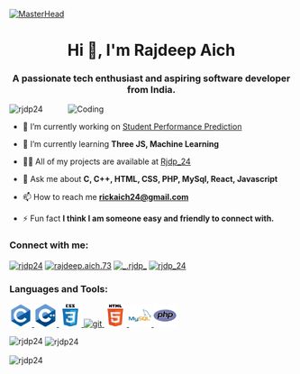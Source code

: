 [![MasterHead](https://cdn-images-1.medium.com/v2/resize:fill:1600:480/gravity:fp:0.5:0.4/1*zy5IG2inEQSqeWyPJ7vo-g.gif)](https://github.com/Rjdp24)
<h1 align="center">Hi 👋, I'm Rajdeep Aich</h1>
<h3 align="center">A passionate tech enthusiast and aspiring software developer from India.</h3>
<img align="right" alt="Coding" width="400" src="https://miro.medium.com/v2/resize:fit:1360/0*7Q3yvSIv_t0ioJ-Z.gif">

<p align="left"> <img src="https://komarev.com/ghpvc/?username=rjdp24&label=Profile%20views&color=0e75b6&style=flat" alt="rjdp24" /> </p>

- 🔭 I’m currently working on [Student Performance Prediction](https://github.com/Rjdp24/Student-performance-prediction)

- 🌱 I’m currently learning **Three JS, Machine Learning**

- 👨‍💻 All of my projects are available at [Rjdp_24](https://github.com/Rjdp24?tab=repositories)

- 💬 Ask me about **C, C++, HTML, CSS, PHP, MySql, React, Javascript**

- 📫 How to reach me **rickaich24@gmail.com**

- ⚡ Fun fact **I think I am someone easy and friendly to connect with.**

<h3 align="left">Connect with me:</h3>
<p align="left">
<a href="https://linkedin.com/in/rjdp24" target="blank"><img align="center" src="https://raw.githubusercontent.com/rahuldkjain/github-profile-readme-generator/master/src/images/icons/Social/linked-in-alt.svg" alt="rjdp24" height="30" width="40" /></a>
<a href="https://fb.com/rajdeep.aich.73" target="blank"><img align="center" src="https://raw.githubusercontent.com/rahuldkjain/github-profile-readme-generator/master/src/images/icons/Social/facebook.svg" alt="rajdeep.aich.73" height="30" width="40" /></a>
<a href="https://instagram.com/_.rjdp_" target="blank"><img align="center" src="https://raw.githubusercontent.com/rahuldkjain/github-profile-readme-generator/master/src/images/icons/Social/instagram.svg" alt="_.rjdp_" height="30" width="40" /></a>
<a href="https://www.hackerrank.com/rjdp_24" target="blank"><img align="center" src="https://raw.githubusercontent.com/rahuldkjain/github-profile-readme-generator/master/src/images/icons/Social/hackerrank.svg" alt="rjdp_24" height="30" width="40" /></a>
</p>

<h3 align="left">Languages and Tools:</h3>
<p align="left"> <a href="https://www.cprogramming.com/" target="_blank" rel="noreferrer"> <img src="https://raw.githubusercontent.com/devicons/devicon/master/icons/c/c-original.svg" alt="c" width="40" height="40"/> </a> <a href="https://www.w3schools.com/cpp/" target="_blank" rel="noreferrer"> <img src="https://raw.githubusercontent.com/devicons/devicon/master/icons/cplusplus/cplusplus-original.svg" alt="cplusplus" width="40" height="40"/> </a> <a href="https://www.w3schools.com/css/" target="_blank" rel="noreferrer"> <img src="https://raw.githubusercontent.com/devicons/devicon/master/icons/css3/css3-original-wordmark.svg" alt="css3" width="40" height="40"/> </a> <a href="https://git-scm.com/" target="_blank" rel="noreferrer"> <img src="https://www.vectorlogo.zone/logos/git-scm/git-scm-icon.svg" alt="git" width="40" height="40"/> </a> <a href="https://www.w3.org/html/" target="_blank" rel="noreferrer"> <img src="https://raw.githubusercontent.com/devicons/devicon/master/icons/html5/html5-original-wordmark.svg" alt="html5" width="40" height="40"/> </a> <a href="https://www.mysql.com/" target="_blank" rel="noreferrer"> <img src="https://raw.githubusercontent.com/devicons/devicon/master/icons/mysql/mysql-original-wordmark.svg" alt="mysql" width="40" height="40"/> </a> <a href="https://www.php.net" target="_blank" rel="noreferrer"> <img src="https://raw.githubusercontent.com/devicons/devicon/master/icons/php/php-original.svg" alt="php" width="40" height="40"/> </a> </p>

<p><img align="left" src="https://github-readme-stats.vercel.app/api/top-langs?username=rjdp24&show_icons=true&locale=en&layout=compact" alt="rjdp24" /></p>

<p>&nbsp;<img align="center" src="https://github-readme-stats.vercel.app/api?username=rjdp24&show_icons=true&locale=en" alt="rjdp24" /></p>

<p><img align="center" src="https://github-readme-streak-stats.herokuapp.com/?user=rjdp24&" alt="rjdp24" /></p>
